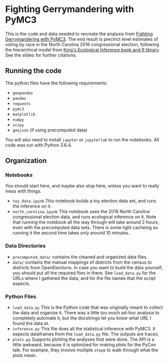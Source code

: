 # Fighting Gerrymandering with PyMC3

This is the code and data needed to recreate the analysis from [Fighting Gerrymandering with PyMC3](https://us.pycon.org/2018/schedule/presentation/110/).  The end result is precinct level estimates of voting by race in the North Carolina 2016 congressional election, following the hierarchical model from [King's Ecological Inference book and R library](https://gking.harvard.edu/eir). See the slides for further citations.

## Running the code

The python files have the following requirements:

- `geopandas`
- `pandas`
- `requests`
- `pymc3`
- `matplotlib`
- `numpy`
- `scipy`
- `geojson` (if using precomputed data)

You will also need to install `jupyter` or `jupyterlab` to run the notebooks.  All code was run with Python 3.6.4.
## Organization

### Notebooks
You should start here, and maybe also stop here, unless you want to really mess with things.
- `toy_data.ipynb` This notebook builds a toy election data set, and runs the inference on it.
- `north_carolina.ipynb` This notebook uses the 2016 North Carolina congressional election data, and runs ecological inference on it.  Note that running the notebook all the way through will take around 2 hours, even with the precomputed data sets. There is some light cacheing so running it the second time takes only around 10 minutes.

### Data Directories

- `precomputed_data/` contains the cleaned and organized data files.
- `data/` contains the manual mappings of districts from the census to districts from OpenElections. In case you want to build the data yourself, you should put all the required files in there.  See `load_data.py` for the URLs where I gathered the data, and for the file names that the script expects.

### Python Files
- `load_data.py` This is the Python code that was originally meant to collect the data and organize it. There was a little too much ad-hoc analysis to completely automate it, but the docstrings let you know what URL I found the data at.
- `inference.py` This file does all the statistical inference with PyMC3. It expects dataframes from the `load_data.py` file.  The outputs are traces.
- `plots.py` Supports plotting the analyses that were done.  The API is a little awkward, because it is optimized for making plots for the PyCon talk.  For example, they involve multiple `step`s to walk through what the plots mean.
